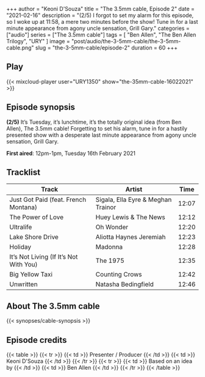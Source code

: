 +++
author = "Keoni D'Souza"
title = "The 3.5mm cable, Episode 2"
date = "2021-02-16"
description = "(2/5) I forgot to set my alarm for this episode, so I woke up at 11:58, a mere two minutes before the show! Tune in for a last minute appearance from agony uncle sensation, Grill Gary."
categories = ["audio"]
series = ["The 3.5mm cable"]
tags = [
    "Ben Allen",
    "The Ben Allen Trilogy",
    "URY"
]
image = "post/audio/the-3-5mm-cable/the-3-5mm-cable.png"
slug = "the-3-5mm-cable/episode-2"
duration = 60
+++

## Play

{{< mixcloud-player user="URY1350" show="the-35mm-cable-16022021" >}}

## Episode synopsis

**(2/5)** It’s Tuesday, it’s lunchtime, it’s the totally original idea (from Ben Allen), The 3.5mm cable! Forgetting to set his alarm, tune in for a hastily presented show with a desperate last minute appearance from agony uncle sensation, Grill Gary.

**First aired**: 12pm-1pm, Tuesday 16th February 2021

## Tracklist

| Track | Artist | Time |
| --- | --- | --- |
| Just Got Paid (feat. French Montana) | Sigala, Ella Eyre & Meghan Trainor | 12:07 |
| The Power of Love	| Huey Lewis & The News | 12:12 |
| Ultralife | Oh Wonder | 12:20 |
| Lake Shore Drive | Aliotta Haynes Jeremiah | 12:23 |
| Holiday | Madonna | 12:28 |
| It’s Not Living (If It’s Not With You) | The 1975 | 12:35 |
| Big Yellow Taxi | Counting Crows | 12:42 |
| Unwritten | Natasha Bedingfield | 12:46 |

## About The 3.5mm cable

{{< synopses/cable-synopsis >}}

## Episode credits

{{< table >}}
    {{< tr >}}
        {{< td >}}
            Presenter / Producer
        {{< /td >}}
        {{< td >}}
            Keoni D'Souza
        {{< /td >}}
    {{< /tr >}}
    {{< tr >}}
        {{< td >}}
            Based on an idea by
        {{< /td >}}
        {{< td >}}
            Ben Allen
        {{< /td >}}
    {{< /tr >}}
{{< /table >}}